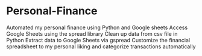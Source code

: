 # Personal-Finance
Automated my personal finance using Python and Google sheets
Access Google Sheets using the spread library
Clean up data from csv file in Python
Extract data to Google Sheets via gspread
Customize the financial spreadsheet to my personal liking and categorize transactions automatically
